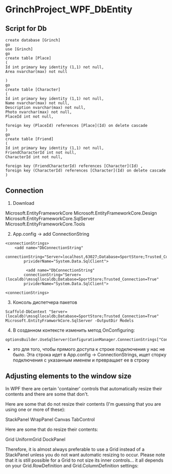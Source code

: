 # GrinchProject_WPF_DbEntity


## Script for Db

```
create database [Grinch]
go 
use [Grinch]
go
create table [Place]
(
Id int primary key identity (1,1) not null,
Area nvarchar(max) not null

)
go
create table [Character]
(
Id int primary key identity (1,1) not null,
Name nvarchar(max) not null,
Description nvarchar(max) not null,
Photo nvarchar(max) not null,
PlaceId int not null,

foreign key (PlaceId) references [Place](Id) on delete cascade
)
go
create table [Friend]
(
Id int primary key identity (1,1) not null,
FriendCharacterId int not null,
CharacterId int not null,

foreign key (FriendCharacterId) references [Character](Id) ,
foreign key (CharacterId) references [Character](Id) on delete cascade
)
```

## Connection

1. Download 

Microsoft.EntityFrameworkCore
Microsoft.EntityFrameworkCore.Design
Microsoft.EntityFrameworkCore.SqlServer
Microsoft.EntityFrameworkCore.Tools

2. App.config -> add ConnectionString

```
<connectionStrings>
    <add name="DbConnectionString"
        connectionString="Server=localhost,63027;Database=SportStore;Trusted_Connection=True"
        prividerName="System.Data.SqlClient">

         <add name="DbConnectionString"
        connectionString="Server=(localdb)\mssqllocaldb;Database=SportStore;Trusted_Connection=True"
        prividerName="System.Data.SqlClient">

<connectionStrings>
```

3. Консоль диспетчера пакетов

```
Scaffold-DbContext "Server=(localdb)\mssqllocaldb;Database=SportStore;Trusted_Connection=True" Microsoft.EntityFramworkCore.SqlServer -OutputDir Models
```

4. В созданном контексте изменить метод OnConfiguring:

```
optionsBuilder.UseSqlServer(ConfigurationManager.ConnectionStrings["ConnectionLocalDb"].ToString());
```

- это для того, чтобы прямого доступа к строке подключения у нас не было. Эта строка идет в App.config -> ConnectionStrings, ищет сторку подключения с указанным именем и превращает ее в строку





## Adjusting elements to the window size

In WPF there are certain 'container' controls that automatically resize their contents and there are some that don't.

Here are some that do not resize their contents (I'm guessing that you are using one or more of these):

StackPanel
WrapPanel
Canvas
TabControl

Here are some that do resize their contents:

Grid
UniformGrid
DockPanel

Therefore, it is almost always preferable to use a Grid instead of a StackPanel unless you do not want automatic resizing to occur. Please note that it is still possible for a Grid to not size its inner controls... it all depends on your Grid.RowDefinition and Grid.ColumnDefinition settings:

